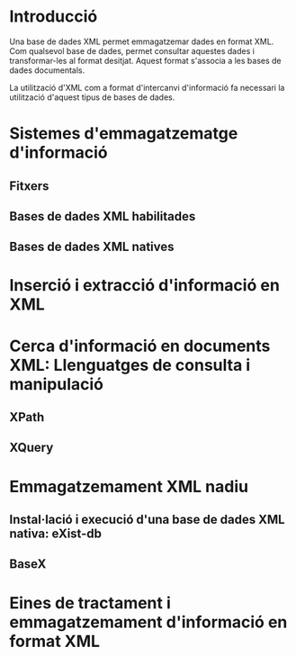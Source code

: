 # Introducció

Una base de dades XML permet emmagatzemar dades en format XML. Com qualsevol base de dades, permet consultar aquestes dades i transformar-les al format desitjat. Aquest format s'associa a les bases de dades documentals.

La utilització d'XML com a format d'intercanvi d'informació fa necessari la utilització d'aquest tipus de bases de dades. 

# Sistemes d'emmagatzematge d'informació

## Fitxers

## Bases de dades XML habilitades

## Bases de dades XML natives

# Inserció i extracció d'informació en XML

# Cerca d'informació en documents XML: Llenguatges de consulta i manipulació

## XPath

## XQuery

# Emmagatzemament XML nadiu

## Instal·lació i execució d'una base de dades XML nativa: eXist-db

## BaseX

# Eines de tractament i emmagatzemament d'informació en format XML